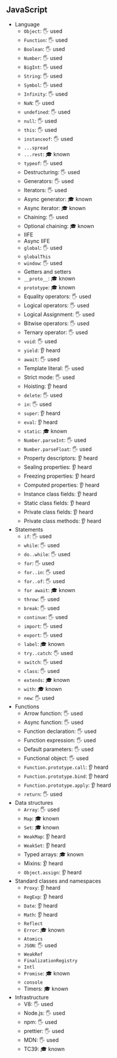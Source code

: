 ## JavaScript

- Language
  - `Object`: 🖐️ used
  - `Function`: 🖐️ used
  - `Boolean`: 🖐️ used
  - `Number`: 🖐️ used
  - `BigInt`: 🖐️ used
  - `String`: 🖐️ used
  - `Symbol`: 🖐️ used
  - `Infinity`: 🖐️ used
  - `NaN`: 🖐️ used
  - `undefined`: 🖐️ used
  - `null`: 🖐️ used
  - `this`: 🖐️ used
  - `instanceof`: 🖐️ used
  - `...spread`
  - `...rest`: 🎓 known
  - `typeof`: 🖐️ used
  - Destructuring: 🖐️ used
  - Generators: 🖐️ used
  - Iterators: 🖐️ used
  - Async generator: 🎓 known
  - Async iterator: 🎓 known
  - Chaining: 🖐️ used
  - Optional chaining: 🎓 known
  - IIFE
  - Async IIFE
  - `global`: 🖐️ used
  - `globalThis`
  - `window`: 🖐️ used
  - Getters and setters
  - `__proto__`: 🎓 known
  - `prototype`: 🎓 known
  - Equality operators: 🖐️ used
  - Logical operators: 🖐️ used
  - Logical Assignment: 🖐️ used
  - Bitwise operators: 🖐️ used
  - Ternary operator: 🖐️ used
  - `void`: 🖐️ used
  - `yield`: 👂 heard
  - `await`: 🖐️ used
  - Template literal: 🖐️ used
  - Strict mode: 🖐️ used
  - Hoisting: 👂 heard
  - `delete`: 🖐️ used
  - `in`: 🖐️ used
  - `super`: 👂 heard
  - `eval`: 👂 heard
  - `static`: 🎓 known
  - `Number.parseInt`: 🖐️ used
  - `Number.parseFloat`: 🖐️ used
  - Property descriptors: 👂 heard
  - Sealing properties: 👂 heard
  - Freezing properties: 👂 heard
  - Computed properties: 👂 heard
  - Instance class fields: 👂 heard
  - Static class fields: 👂 heard
  - Private class fields: 👂 heard
  - Private class methods: 👂 heard
- Statements
  - `if`: 🖐️ used
  - `while`: 🖐️ used
  - `do..while`: 🖐️ used
  - `for`: 🖐️ used
  - `for..in`: 🖐️ used
  - `for..of`: 🖐️ used
  - `for await`: 🎓 known
  - `throw`: 🖐️ used
  - `break`: 🖐️ used
  - `continue`: 🖐️ used
  - `import`: 🖐️ used
  - `export`: 🖐️ used
  - `label`: 🎓 known
  - `try..catch`: 🖐️ used
  - `switch`: 🖐️ used
  - `class`: 🖐️ used
  - `extends`: 🎓 known
  - `with`: 🎓 known
  - `new`: 🖐️ used
- Functions
  - Arrow function: 🖐️ used
  - Async function: 🖐️ used
  - Function declaration: 🖐️ used
  - Function expression: 🖐️ used
  - Default parameters: 🖐️ used
  - Functional object: 🖐️ used
  - `Function.prototype.call`: 👂 heard
  - `Function.prototype.bind`: 👂 heard
  - `Function.prototype.apply`: 👂 heard
  - `return`: 🖐️ used
- Data structures
  - `Array`: 🖐️ used
  - `Map`: 🎓 known
  - `Set`: 🎓 known
  - `WeakMap`: 👂 heard
  - `WeakSet`: 👂 heard
  - Typed arrays: 🎓 known
  - Mixins: 👂 heard
  - `Object.assign`: 👂 heard
- Standard classes and namespaces
  - `Proxy`: 👂 heard
  - `RegExp`: 👂 heard
  - `Date`: 👂 heard
  - `Math`: 👂 heard
  - `Reflect`
  - `Error`: 🎓 known
  - `Atomics`
  - `JSON`: 🖐️ used
  - `WeakRef`
  - `FinalizationRegistry`
  - `Intl`
  - `Promise`: 🎓 known
  - `console`
  - Timers: 🎓 known
- Infrastructure
  - V8: 🖐️ used
  - Node.js: 🖐️ used
  - npm: 🖐️ used
  - prettier: 🖐️ used
  - MDN: 🖐️ used
  - TC39: 🎓 known
